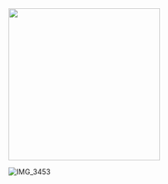 <img src="https://github.com/isikozguntopal/CardWorkoutGame/assets/150266122/880e32c3-2fc3-4071-8385-67e2ce3e118f" width="300">

![IMG_3453](https://github.com/isikozguntopal/CardWorkoutGame/assets/150266122/b42aecea-6523-4b98-9e29-2634a406a89e)
